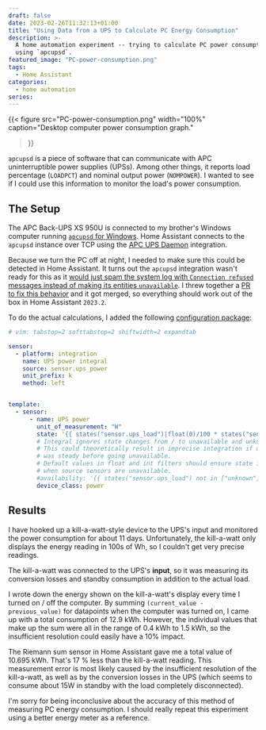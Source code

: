 ```yaml
---
draft: false
date: 2023-02-26T11:32:13+01:00
title: "Using Data from a UPS to Calculate PC Energy Consumption"
description: >-
  A home automation experiment -- trying to calculate PC power consumption
  using `apcupsd`.
featured_image: "PC-power-consumption.png"
tags:
  - Home Assistant
categories:
  - home automation
series:
---
```

{{< figure src="PC-power-consumption.png" width="100%"
    caption="Desktop computer power consumption graph."
>}}

`apcupsd` is a piece of software that can communicate with APC uninterruptible
power supplies (UPSs). Among other things, it reports load percentage
(`LOADPCT`) and nominal output power (`NOMPOWER`). I wanted to see if I could
use this information to monitor the load's power consumption.

## The Setup
The APC Back-UPS XS 950U is connected to my brother's Windows computer running
[`apcupsd` for Windows](http://www.apcupsd.org/). Home Assistant connects to
the `apcupsd` instance over TCP using the
[APC UPS Daemon](https://www.home-assistant.io/integrations/apcupsd/)
integration.

Because we turn the PC off at night, I needed to make sure this could be
detected in Home Assistant. It turns out the `apcupsd` integration wasn't
ready for this as it [would just spam the system log with `Connection refused`
messages instead of making its entities
`unavailable`](https://github.com/home-assistant/core/issues/85919).
I threw together a
[PR to fix this behavior](https://github.com/home-assistant/core/pull/85920)
and it got merged, so everything should work out of the box in Home Assistant
`2023.2`.

To do the actual calculations, I added the following [configuration
package](https://github.com/home-assistant/core/pull/85920):
```yaml
# vim: tabstop=2 softtabstop=2 shiftwidth=2 expandtab

sensor:
  - platform: integration
    name: UPS power integral
    source: sensor.ups_power
    unit_prefix: k
    method: left


template:
  - sensor:
      - name: UPS power
        unit_of_measurement: "W"
        state: '{{ states("sensor.ups_load")|float(0)/100 * states("sensor.ups_nominal_output_power")|int(0) }}'
        # Integral ignores state changes from / to unavailable and unknown.
        # This could theoretically result in imprecise integration if ups_load
        # was steady before going unavailable.
        # Default values in float and int filters should ensure state is zero
        # when source sensors are unavailable.
        #availability: '{{ states("sensor.ups_load") not in ["unknown", "unavailable"] }}'
        device_class: power
```

## Results
I have hooked up a kill-a-watt-style device to the UPS's input and monitored
the power consumption for about 11 days. Unfortunately, the kill-a-watt only
displays the energy reading in 100s of Wh, so I couldn't get very precise
readings.

The kill-a-watt was connected to the UPS's **input**, so it was measuring its
conversion losses and standby consumption in addition to the actual load.

I wrote down the energy shown on the kill-a-watt's display every time I turned
on / off the computer. By summing `(current_value - previous_value)` for
datapoints when the computer was turned on, I came up with a total consumption
of 12.9&nbsp;kWh. However, the individual values that make up the sum were all in
the range of 0.4&nbsp;kWh to 1.5&nbsp;kWh, so the insufficient resolution
could easily have a 10% impact.

The Riemann sum sensor in Home Assistant gave me a total value of
10.695&nbsp;kWh. That's 17&nbsp;% less than the kill-a-watt reading. This
measurement error is most likely caused by the insufficient resolution of the
kill-a-watt, as well as by the conversion losses in the UPS (which seems to
consume about 15W in standby with the load completely disconnected).

I'm sorry for being inconclusive about the accuracy of this method of
measuring PC energy consumption. I should really repeat this experiment using
a better energy meter as a reference.
